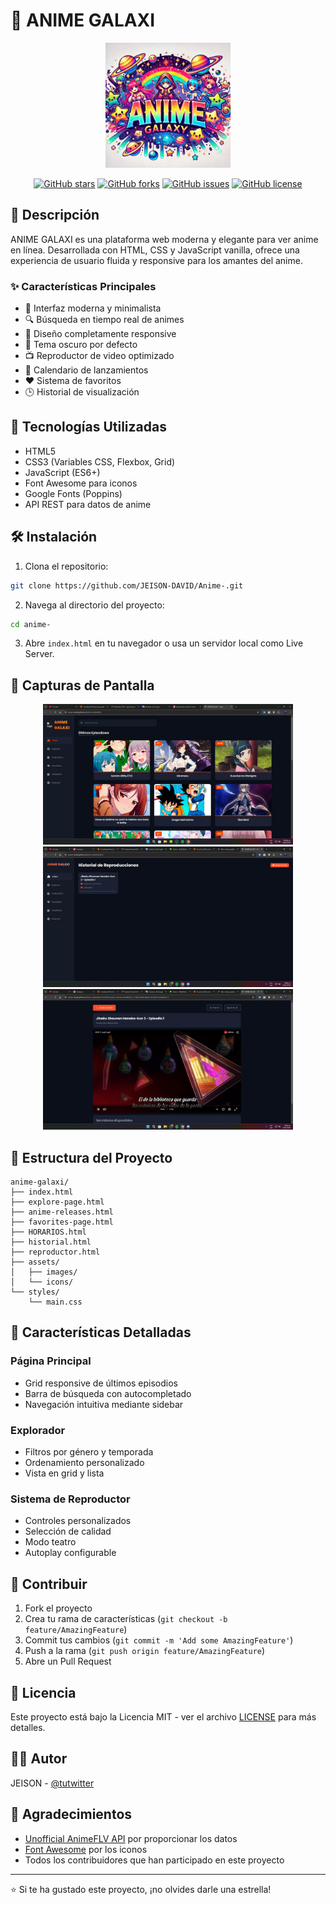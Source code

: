 # 🌌 ANIME GALAXI

<div align="center">
  <img src="copilot_image_1735090235652.jpeg" alt="ANIME GALAXI Logo" width="200px">
  
  [![GitHub stars](https://img.shields.io/github/stars/yourusername/anime-galaxi?style=social)](https://github.com/yourusername/anime-galaxi/stargazers)
  [![GitHub forks](https://img.shields.io/github/forks/yourusername/anime-galaxi?style=social)](https://github.com/yourusername/anime-galaxi/network/members)
  [![GitHub issues](https://img.shields.io/github/issues/yourusername/anime-galaxi)](https://github.com/yourusername/anime-galaxi/issues)
  [![GitHub license](https://img.shields.io/github/license/yourusername/anime-galaxi)](https://github.com/yourusername/anime-galaxi/blob/main/LICENSE)
</div>

## 📝 Descripción

ANIME GALAXI es una plataforma web moderna y elegante para ver anime en línea. Desarrollada con HTML, CSS y JavaScript vanilla, ofrece una experiencia de usuario fluida y responsive para los amantes del anime.

### ✨ Características Principales

- 🎯 Interfaz moderna y minimalista
- 🔍 Búsqueda en tiempo real de animes
- 📱 Diseño completamente responsive
- 🎨 Tema oscuro por defecto
- 📺 Reproductor de video optimizado
- 📅 Calendario de lanzamientos
- ❤️ Sistema de favoritos
- 🕒 Historial de visualización

## 🚀 Tecnologías Utilizadas

- HTML5
- CSS3 (Variables CSS, Flexbox, Grid)
- JavaScript (ES6+)
- Font Awesome para iconos
- Google Fonts (Poppins)
- API REST para datos de anime

## 🛠️ Instalación

1. Clona el repositorio:
```bash
git clone https://github.com/JEISON-DAVID/Anime-.git
```

2. Navega al directorio del proyecto:
```bash
cd anime-
```

3. Abre `index.html` en tu navegador o usa un servidor local como Live Server.

## 📱 Capturas de Pantalla

<div align="center">
  <img src="IMG-20250110-WA0006.jpg" alt="Página de inicio" width="400px">
  <img src="IMG-20250112-WA0009.jpg" alt="Página de exploración" width="400px">
  <img src="IMG-20250112-WA0007.jpg" alt="Página de exploración" width="400px">
</div>

## 🔧 Estructura del Proyecto

```
anime-galaxi/
├── index.html
├── explore-page.html
├── anime-releases.html
├── favorites-page.html
├── HORARIOS.html
├── historial.html
├── reproductor.html
├── assets/
│   ├── images/
│   └── icons/
└── styles/
    └── main.css
```

## 🌟 Características Detalladas

### Página Principal
- Grid responsive de últimos episodios
- Barra de búsqueda con autocompletado
- Navegación intuitiva mediante sidebar

### Explorador
- Filtros por género y temporada
- Ordenamiento personalizado
- Vista en grid y lista

### Sistema de Reproductor
- Controles personalizados
- Selección de calidad
- Modo teatro
- Autoplay configurable

## 🤝 Contribuir

1. Fork el proyecto
2. Crea tu rama de características (`git checkout -b feature/AmazingFeature`)
3. Commit tus cambios (`git commit -m 'Add some AmazingFeature'`)
4. Push a la rama (`git push origin feature/AmazingFeature`)
5. Abre un Pull Request

## 📄 Licencia

Este proyecto está bajo la Licencia MIT - ver el archivo [LICENSE](LICENSE) para más detalles.

## 👨‍💻 Autor

JEISON - [@tutwitter](https://twitter.com/tutwitter)

## 🙏 Agradecimientos

- [Unofficial AnimeFLV API](https://animeflv.ahmedrangel.com/api) por proporcionar los datos
- [Font Awesome](https://fontawesome.com) por los iconos
- Todos los contribuidores que han participado en este proyecto

---

⭐️ Si te ha gustado este proyecto, ¡no olvides darle una estrella!
